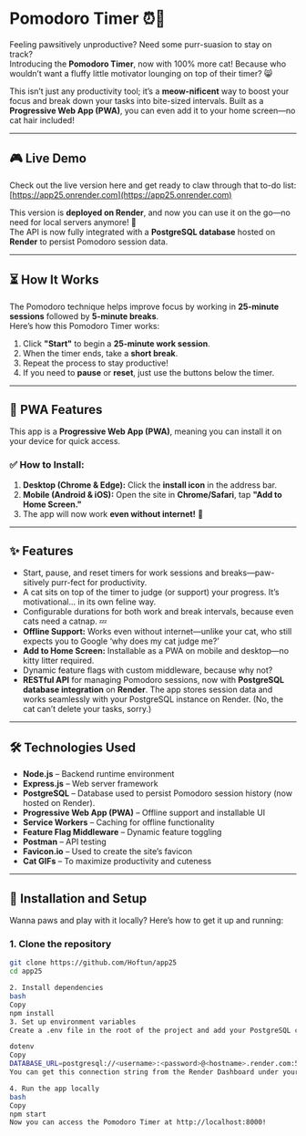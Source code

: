 # Pomodoro Timer ⏰🐾 

Feeling pawsitively unproductive? Need some purr-suasion to stay on track?  
Introducing the **Pomodoro Timer**, now with 100% more cat! Because who wouldn’t want a fluffy little motivator lounging on top of their timer? 😸

This isn’t just any productivity tool; it’s a **meow-nificent** way to boost your focus and break down your tasks into bite-sized intervals. Built as a **Progressive Web App (PWA)**, you can even add it to your home screen—no cat hair included!

---

## 🎮 Live Demo  
Check out the live version here and get ready to claw through that to-do list:  
[https://app25.onrender.com](https://app25.onrender.com)  

This version is **deployed on Render**, and now you can use it on the go—no need for local servers anymore! 🎉  
The API is now fully integrated with a **PostgreSQL database** hosted on **Render** to persist Pomodoro session data.

---

## ⏳ How It Works  
The Pomodoro technique helps improve focus by working in **25-minute sessions** followed by **5-minute breaks**.  
Here’s how this Pomodoro Timer works:  

1. Click **"Start"** to begin a **25-minute work session**.  
2. When the timer ends, take a **short break**.  
3. Repeat the process to stay productive!  
4. If you need to **pause** or **reset**, just use the buttons below the timer.  

---

## 📱 PWA Features  
This app is a **Progressive Web App (PWA)**, meaning you can install it on your device for quick access.  

### ✅ How to Install:  
1. **Desktop (Chrome & Edge):** Click the **install icon** in the address bar.  
2. **Mobile (Android & iOS):** Open the site in **Chrome/Safari**, tap **"Add to Home Screen."**  
3. The app will now work **even without internet!** 🎉  

---

## ✨ Features  
- Start, pause, and reset timers for work sessions and breaks—paw-sitively purr-fect for productivity.  
- A cat sits on top of the timer to judge (or support) your progress. It’s motivational... in its own feline way.  
- Configurable durations for both work and break intervals, because even cats need a catnap. 💤  
- **Offline Support:** Works even without internet—unlike your cat, who still expects you to Google ‘why does my cat judge me?’  
- **Add to Home Screen:** Installable as a PWA on mobile and desktop—no kitty litter required.  
- Dynamic feature flags with custom middleware, because why not?  
- **RESTful API** for managing Pomodoro sessions, now with **PostgreSQL database integration** on **Render**. The app stores session data and works seamlessly with your PostgreSQL instance on Render. (No, the cat can’t delete your tasks, sorry.)  

---

## 🛠️ Technologies Used  
- **Node.js** – Backend runtime environment  
- **Express.js** – Web server framework  
- **PostgreSQL** – Database used to persist Pomodoro session history (now hosted on Render).  
- **Progressive Web App (PWA)** – Offline support and installable UI  
- **Service Workers** – Caching for offline functionality  
- **Feature Flag Middleware** – Dynamic feature toggling  
- **Postman** – API testing  
- **Favicon.io** – Used to create the site’s favicon  
- **Cat GIFs** – To maximize productivity and cuteness  

---

## 🚀 Installation and Setup  
Wanna paws and play with it locally? Here’s how to get it up and running:

### 1. Clone the repository  
```bash
git clone https://github.com/Hoftun/app25
cd app25

2. Install dependencies
bash
Copy
npm install
3. Set up environment variables
Create a .env file in the root of the project and add your PostgreSQL connection string from Render:

dotenv
Copy
DATABASE_URL=postgresql://<username>:<password>@<hostname>.render.com:5432/<database_name>
You can get this connection string from the Render Dashboard under your PostgreSQL service.

4. Run the app locally
bash
Copy
npm start
Now you can access the Pomodoro Timer at http://localhost:8000!